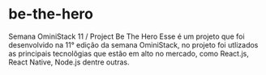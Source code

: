 # be-the-hero
Semana OminiStack 11 / Project Be The Hero
Esse é um projeto que foi desenvolvido na 11° edição da semana OminiStack,
no projeto foi utlizados as principais tecnolôgias que estão em alto no mercado,
como React.js, React Native, Node.js dentre outras.
